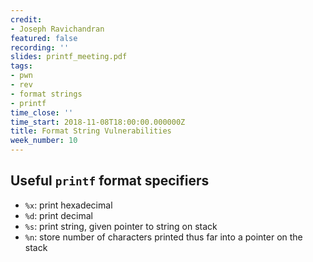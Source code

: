 ```yaml
---
credit:
- Joseph Ravichandran
featured: false
recording: ''
slides: printf_meeting.pdf
tags:
- pwn
- rev
- format strings
- printf
time_close: ''
time_start: 2018-11-08T18:00:00.000000Z
title: Format String Vulnerabilities
week_number: 10
---
```

## Useful `printf` format specifiers
- `%x`: print hexadecimal
- `%d`: print decimal
- `%s`: print string, given pointer to string on stack
- `%n`: store number of characters printed thus far into a pointer on the stack
